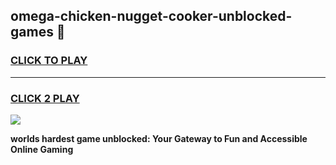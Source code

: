 
## omega-chicken-nugget-cooker-unblocked-games 👋
<h3>
<a href="https://premium.freeplayer.one?title=omega-chicken-nugget-cooker-unblocked-games&ref=14F">CLICK TO PLAY</a></h3>
<hr>

<h3>
<a href="https://premium.freeplayer.one?title=omega-chicken-nugget-cooker-unblocked-games&ref=14F">CLICK 2 PLAY</a>
  
</h3>

<a href="https://premium.freeplayer.one?title=omega-chicken-nugget-cooker-unblocked-games&ref=12F/"><img src="https://clearcache.store/games.png"></a>


**worlds hardest game unblocked: Your Gateway to Fun and Accessible Online Gaming**
